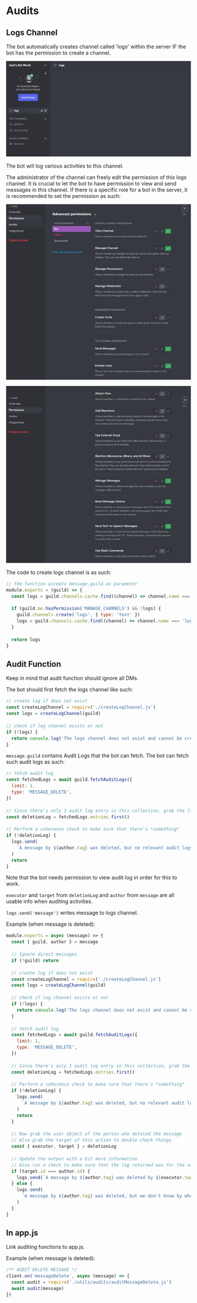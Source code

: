 # Audits

## Logs Channel

The bot automatically creates channel called 'logs' within the server IF the bot has the permission to create a channel.

![logs channel](https://github.com/1234tgk/ultimate-bot-template/blob/main/screenshots/Screenshot%20logs.jpg?raw=true)

The bot will log various activities to this channel.

The administrator of the channel can freely edit the permission of this logs channel. It is crucial to let the bot to have permission to view and send messages in this channel. If there is a specific role for a bot in the server, it is recommended to set the permission as such:

![logs permission pt1](https://github.com/1234tgk/ultimate-bot-template/blob/main/screenshots/Screenshot%20logs%20permission.jpg?raw=true)

![logs permission pt2](https://github.com/1234tgk/ultimate-bot-template/blob/main/screenshots/Screenshot%20logs%20permission%202.jpg?raw=true)

The code to create logs channel is as such:

```javascript
// the function accepts message.guild as parameter
module.exports = (guild) => {
  const logs = guild.channels.cache.find((channel) => channel.name === 'logs')

  if (guild.me.hasPermission('MANAGE_CHANNELS') && !logs) {
    guild.channels.create('logs', { type: 'text' })
    logs = guild.channels.cache.find((channel) => channel.name === 'logs')
  }

  return logs
}
```

## Audit Function

Keep in mind that audit function should ignore all DMs.

The bot should first fetch the logs channel like such:

```javascript
// create log if does not exist
const createLogChannel = require('./createLogChannel.js')
const logs = createLogChannel(guild)

// check if log channel exists or not
if (!logs) {
  return console.log('The logs channel does not exist and cannot be created')
}
```

`message.guild` contains Audit Logs that the bot can fetch. The bot can fetch such audit logs as such:

```javascript
// fetch audit log
const fetchedLogs = await guild.fetchAuditLogs({
  limit: 1,
  type: 'MESSAGE_DELETE',
})

// Since there's only 1 audit log entry in this collection, grab the first one
const deletionLog = fetchedLogs.entries.first()

// Perform a coherence check to make sure that there's *something*
if (!deletionLog) {
  logs.send(
    `A message by ${author.tag} was deleted, but no relevant audit logs were found`
  )
  return
}
```

Note that the bot needs permission to view audit log in order for this to work.

`executor` and `target` from `deletionLog` and `author` from `message` are all usable info when auditing activities.

`logs.send('message')` writes message to logs channel.

Example (when message is deleted):

```javascript
module.exports = async (message) => {
  const { guild, author } = message

  // Ignore direct messages
  if (!guild) return

  // create log if does not exist
  const createLogChannel = require('./createLogChannel.js')
  const logs = createLogChannel(guild)

  // check if log channel exists or not
  if (!logs) {
    return console.log('The logs channel does not exist and cannot be created')
  }

  // fetch audit log
  const fetchedLogs = await guild.fetchAuditLogs({
    limit: 1,
    type: 'MESSAGE_DELETE',
  })

  // Since there's only 1 audit log entry in this collection, grab the first one
  const deletionLog = fetchedLogs.entries.first()

  // Perform a coherence check to make sure that there's *something*
  if (!deletionLog) {
    logs.send(
      `A message by ${author.tag} was deleted, but no relevant audit logs were found`
    )
    return
  }

  // Now grab the user object of the person who deleted the message
  // Also grab the target of this action to double-check things
  const { executor, target } = deletionLog

  // Update the output with a bit more information
  // Also run a check to make sure that the log returned was for the same author's message
  if (target.id === author.id) {
    logs.send(`A message by ${author.tag} was deleted by ${executor.tag}.`)
  } else {
    logs.send(
      `A message by ${author.tag} was deleted, but we don't know by who (probably the author themselves).`
    )
  }
}
```

## In app.js

Link auditing functions to app.js.

Example (when message is deleted):

```javascript
/** AUDIT DELETE MESSAGE */
client.on('messageDelete', async (message) => {
  const audit = require('./utils/audits/auditMessageDelete.js')
  await audit(message)
})
```
